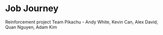 # Job Journey

Reinforcement project Team Pikachu - Andy White, Kevin Can, Alex David, Quan Nguyen, Adam Kim
